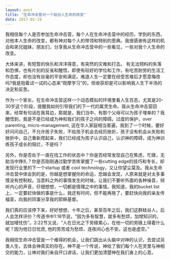 ```yaml
---
layout: post
title: "生命冲击营对一个硅谷人生命的改变"
date: 2017-02-19
---
```


<div class="container">
<p>
我相信每个人是否参加生命冲击营，每个人在生命冲击营中的经历，学到的东西，对他本人生命的改变，都有神对每个人的带领和特别的恩典。我很感谢有这样的机会和弟兄姐妹，朋友们，分享我从生命冲击营中的一些看见，一些对我个人生命的改变。
</p>
<span class="green-text flow-text">
大体来讲，有短暂的快乐和洋洋得意，有突然的灾难和打击。 有无法预料的失落和恐惧，也有片刻的反省和醒悟，即使有较好的学位和工作，有吃苦耐劳的生活工作态度，却也没有丝毫的平安和满足。难道人生一定要在经受苦难后才愿意悔改吗?我是抱着试一试的心态来“观摩学习”的，但收获却是可以影响我人生下半场的决定和反思。
</span>
<p>
作为一个家长，在生命冲击营这样一个动态模拟的环境里看人生百态，尤其是20-30岁这个阶段，提醒我如何引导我们的下一代的属灵生命。我从生命冲击营回来，经常有句话在我耳边，那就是，我们当中，有那个父母可以为孩子埋单的？我醒悟到，我是不是已经成为神和我们的孩子之间的障碍。过度的保护，over parenting, micro-management, 这在华人家庭相当普遍，我到了一个时候，要好好问问自己，不允许孩子失败，不给孩子机会去经历挫折，孩子没有机会从失败和挫折中，自己重新爬起来，我们已经成为孩子认识自己，认识神的障碍，成为神训练孩子成长的阻拦，不是吗？
</p>
<p>
另外，你是否处于一直在找工作的状态中？你是否经常发现自己在焦虑，忙碌，无助当中挣扎？你是否刚刚通过勤学苦练掌握了一些cutting edge的技巧和专长，却发现行业里的下一个startup 或者 cool technology，又让你望尘莫及。我从生命冲击营中体会到的是，你越是想掌握你的命运，您越会发现，人原来就是对太多事情没有控制权。当意料之外的事情发生的时候，让我们不要听外面的各种噪音，倾听内心的声音，仔细想想，一切都是情理之中的事情。我知道，我的bucket list上，一定要赶快做的事是什么，我还有时间，但不能再拖了，要赶快向我的亲友传福音，向我的同事分享我的耶稣基督。
</p>
<p>
我们真的应该停下来，好好想想，十年之后，甚至百年之后，我们这群硅谷人，后人会怎样评价？传道书中1:18节说，“因为多有智慧，就多有愁烦，加增知识的，就加增忧伤”。2:22节又说，“人在日光之下劳碌累心，在他一切的劳碌上得着什么呢？因为他日日忧虑,  他的劳苦成为愁烦，连夜间心也不安。这也是虚空。”
</p>
<span class="green-text flow-text">
我相信生命冲击营是一个难得的机会，让我们跳出从头脑中对神的认识，去尝试另类人生，去体会神真实的存在。神不是一个传说，神给了我们每个人在灵里与神相交的能力，让神对我们亲自开口讲话，让我们更加清楚神在我们身上的心意。
</span>
</div>
